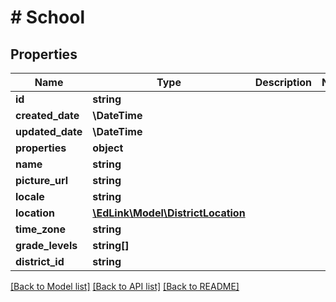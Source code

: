 # # School

## Properties

Name | Type | Description | Notes
------------ | ------------- | ------------- | -------------
**id** | **string** |  |
**created_date** | **\DateTime** |  |
**updated_date** | **\DateTime** |  |
**properties** | **object** |  |
**name** | **string** |  |
**picture_url** | **string** |  |
**locale** | **string** |  |
**location** | [**\EdLink\Model\DistrictLocation**](DistrictLocation.md) |  |
**time_zone** | **string** |  |
**grade_levels** | **string[]** |  |
**district_id** | **string** |  |

[[Back to Model list]](../../README.md#models) [[Back to API list]](../../README.md#endpoints) [[Back to README]](../../README.md)
